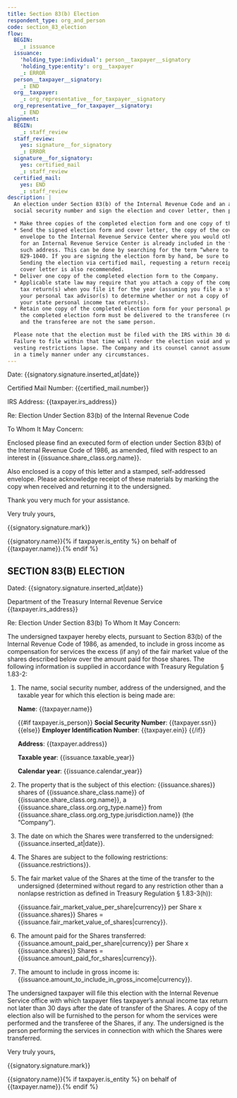 ```yaml
---
title: Section 83(b) Election
respondent_type: org_and_person
code: section_83_election
flow:
  BEGIN:
    _: issuance
  issuance:
    'holding_type:individual': person__taxpayer__signatory
    'holding_type:entity': org__taxpayer
    _: ERROR
  person__taxpayer__signatory:
    _: END
  org__taxpayer:
    _: org_representative__for_taxpayer__signatory
  org_representative__for_taxpayer__signatory:
    _: END
alignment:
  BEGIN:
    _: staff_review
  staff_review:
    yes: signature__for_signatory
    _: ERROR
  signature__for_signatory:
    yes: certified_mail
    _: staff_review
  certified_mail:
    yes: END
    _: staff_review
description: |
  An election under Section 83(b) of the Internal Revenue Code and an accompanying IRS cover letter. Please fill in your
  social security number and sign the election and cover letter, then proceed as follows:

  * Make three copies of the completed election form and one copy of the IRS cover letter.
  * Send the signed election form and cover letter, the copy of the cover letter, and a self-addressed stamped return
    envelope to the Internal Revenue Service Center where you would otherwise file your tax return. Even if an address
    for an Internal Revenue Service Center is already included in the forms below, it is your obligation to verify
    such address. This can be done by searching for the term “where to file” on www.irs.gov or by calling 1 (800)
    829-1040. If you are signing the election form by hand, be sure to send the original signed form to the IRS.
    Sending the election via certified mail, requesting a return receipt, with the certified mail number written on the
    cover letter is also recommended.
  * Deliver one copy of the completed election form to the Company.
  * Applicable state law may require that you attach a copy of the completed election form to your state personal income
    tax return(s) when you file it for the year (assuming you file a state personal income tax return). Please consult
    your personal tax advisor(s) to determine whether or not a copy of this Section 83(b) election should be filed with
    your state personal income tax return(s).
  * Retain one copy of the completed election form for your personal permanent records.  Note: An additional copy of
    the completed election form must be delivered to the transferee (recipient) of the property if the service provider
    and the transferee are not the same person.

  Please note that the election must be filed with the IRS within 30 days of the date of your restricted stock grant.
  Failure to file within that time will render the election void and you may recognize ordinary taxable income as your
  vesting restrictions lapse. The Company and its counsel cannot assume responsibility for failure to file the election
  in a timely manner under any circumstances.
---
```


Date: {{signatory.signature.inserted_at|date}}

Certified Mail Number: {{certified_mail.number}}

IRS Address: {{taxpayer.irs_address}}

Re:	Election Under Section 83(b) of the Internal Revenue Code

To Whom It May Concern:

Enclosed please find an executed form of election under Section 83(b) of the Internal Revenue Code of 1986, as amended,
filed with respect to an interest in {{issuance.share_class.org.name}}.

Also enclosed is a copy of this letter and a stamped, self-addressed envelope. Please acknowledge receipt of these
materials by marking the copy when received and returning it to the undersigned.

Thank you very much for your assistance.

Very truly yours,

{{signatory.signature.mark}}

{{signatory.name}}{% if taxpayer.is_entity %} on behalf of {{taxpayer.name}}.{% endif %}

## SECTION 83(B) ELECTION

Dated: {{signatory.signature.inserted_at|date}}

Department of the Treasury
Internal Revenue Service
{{taxpayer.irs_address}}

Re:	Election Under Section 83(b)
To Whom It May Concern:

The undersigned taxpayer hereby elects, pursuant to Section 83(b) of the Internal Revenue Code of 1986, as amended, to
include in gross income as compensation for services the excess (if any) of the fair market value of the shares
described below over the amount paid for those shares. The following information is supplied in accordance with Treasury
Regulation § 1.83-2:

1.  The name, social security number, address of the undersigned, and the taxable year for which this election is being
    made are:

    **Name**: {{taxpayer.name}}

    {{#if taxpayer.is_person}}
    **Social Security Number**: {{taxpayer.ssn}}
    {{else}}
    **Employer Identification Number**: {{taxpayer.ein}}
    {{/if}}

    **Address**: {{taxpayer.address}}

    **Taxable year**: {{issuance.taxable_year}}

    **Calendar year**: {{issuance.calendar_year}}

2.  The property that is the subject of this election: {{issuance.shares}} shares of
    {{issuance.share_class.name}} of {{issuance.share_class.org.name}}, a
    {{issuance.share_class.org.org_type.name}} from {{issuance.share_class.org.org_type.jurisdiction.name}}
    (the “Company”).

3.  The date on which the Shares were transferred to the undersigned: {{issuance.inserted_at|date}}.

4.	The Shares are subject to the following restrictions: {{issuance.restrictions}}.
5.	The fair market value of the Shares at the time of the transfer to the undersigned (determined without regard to any
    restriction other than a nonlapse restriction as defined in Treasury Regulation § 1.83-3(h)):

    {{issuance.fair_market_value_per_share|currency}} per Share x {{issuance.shares}} Shares =
    {{issuance.fair_market_value_of_shares|currency}}.

6.	The amount paid for the Shares transferred: {{issuance.amount_paid_per_share|currency}} per Share x
    {{issuance.shares}} Shares = {{issuance.amount_paid_for_shares|currency}}.
7.	The amount to include in gross income is: {{issuance.amount_to_include_in_gross_income|currency}}.

The undersigned taxpayer will file this election with the Internal Revenue Service office with which taxpayer files
taxpayer’s annual income tax return not later than 30 days after the date of transfer of the Shares. A copy of the
election also will be furnished to the person for whom the services were performed and the transferee of the Shares, if
any. The undersigned is the person performing the services in connection with which the Shares were transferred.

Very truly yours,

{{signatory.signature.mark}}

{{signatory.name}}{% if taxpayer.is_entity %} on behalf of {{taxpayer.name}}.{% endif %}
